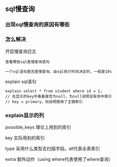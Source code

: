 ## sql慢查询

### 出现sql慢查询的原因有哪些


### 怎么解决

开启慢查询日志

    查看哪些sql是慢查询语句

    一个sql语句是否是慢查询，由sql执行时间决定的，一般是10s

explain sql语句

    explain select * from student where id = 1;
    // 在显示的key中看看是否为null，为null说明没有命中索引
    // key = primary，则说明使用了主键索引


### explain显示的列

possible_keys 理论上用到的索引

key 实际用到的索引

type 采用什么类型去扫描字段。all代表全表索引

extra 额外动作（using where代表使用了where查询）